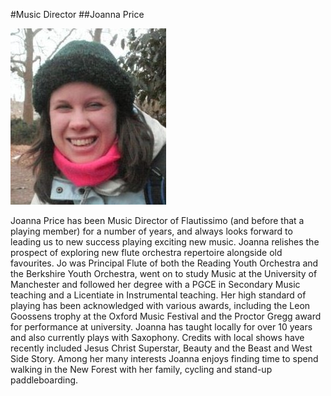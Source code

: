 #Music Director
##Joanna Price

<div class="image-right"><img  src="imgs/jopricex.jpg" alt="Flautissimo MD: Joanna Price"/></div>


<p>Joanna Price has been Music Director of Flautissimo (and before that a playing member) for a number of years, and always looks forward to leading us to new success playing exciting new music. Joanna relishes the prospect of exploring new flute orchestra repertoire alongside old favourites. Jo was Principal Flute of both the Reading Youth Orchestra and the Berkshire Youth Orchestra, went on to study Music at the University of Manchester and followed her degree with a PGCE in Secondary Music teaching and a Licentiate in Instrumental teaching. Her high standard of playing has been acknowledged with various awards, including the Leon Goossens trophy at the Oxford Music Festival and the Proctor Gregg award for performance at university. Joanna has taught locally for over 10 years and also currently plays with Saxophony. Credits with local shows have recently included Jesus Christ Superstar, Beauty and the Beast and West Side Story. Among her many interests Joanna enjoys finding time to spend walking in the New Forest with her family, cycling and stand-up paddleboarding.</p>

